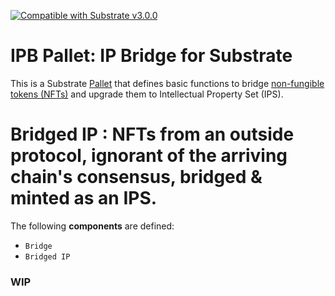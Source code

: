 [![Compatible with Substrate v3.0.0](https://img.shields.io/badge/Substrate-v3.0.0-E6007A)](https://github.com/paritytech/substrate/releases/tag/v3.0.0)

# IPB Pallet: IP Bridge for Substrate

This is a Substrate [Pallet](https://substrate.dev/docs/en/knowledgebase/runtime/pallets) that defines basic functions
to bridge [non-fungible tokens (NFTs)](https://en.wikipedia.org/wiki/Non-fungible_token) and upgrade them to Intellectual Property Set (IPS).

# Bridged IP : NFTs from an outside protocol, ignorant of the arriving chain's consensus, bridged & minted as an IPS. 

The following **components** are defined:

* `Bridge`
* `Bridged IP`

### WIP

